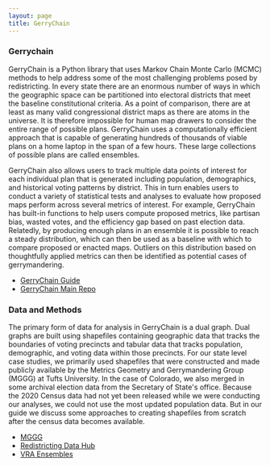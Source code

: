 ```yaml
---
layout: page
title: GerryChain 
---
```


### Gerrychain 

GerryChain is a Python library that uses Markov Chain Monte Carlo (MCMC) methods to help address some of the most challenging problems posed by redistricting. In every state there are an enormous number of ways in which the geographic space can be partitioned into electoral districts that meet the baseline constitutional criteria. As a point of comparison, there are at least as many valid congressional district maps as there are atoms in the universe. It is therefore impossible for human map drawers to consider the entire range of possible plans. GerryChain uses a computationally efficient approach that is capable of generating hundreds of thousands of viable plans on a home laptop in the span of a few hours. These large collections of possible plans are called ensembles.

GerryChain also allows users to track multiple data points of interest for each individual plan that is generated including population, demographics, and historical voting patterns by district. This in turn enables users to conduct a variety of statistical tests and analyses to evaluate how proposed maps perform across several metrics of interest. For example, GerryChain has built-in functions to help users compute proposed metrics, like partisan bias, wasted votes, and the efficiency gap based on past election data. Relatedly, by producing enough plans in an ensemble it is possible to reach a steady distribution, which can then be used as a baseline with which to compare proposed or enacted maps. Outliers on this distribution based on thoughtfully applied metrics can then be identified as potential cases of gerrymandering.

* [GerryChain Guide](http://www.math.wsu.edu/faculty/ddeford/GerryChain_Guide.pdf)
* [GerryChain Main Repo](http://github.com/mggg/gerrychain)


### Data and Methods

The primary form of data for analysis in GerryChain is a dual graph. Dual graphs are built using shapefiles containing geographic data that tracks the boundaries of voting precincts and tabular data that tracks population, demographic, and voting data within those precincts. For our state level case studies, we primarily used shapefiles that were constructed and made publicly available by the Metrics Geometry and Gerrymandering Group (MGGG) at Tufts University. In the case of Colorado, we also merged in some archival election data from the Secretary of State's office. Because the 2020 Census data had not yet been released while we were conducting our analyses, we could not use the most updated population data. But in our guide we discuss some approaches to creating shapefiles from scratch after the census data becomes available.


* [MGGG](https://github.com/mggg-states/)
* [Redistricting Data Hub](https://redistrictingdatahub.com)
* [VRA Ensembles](https://github.com/mggg/VRA_ensembles)
